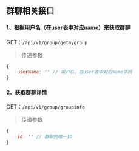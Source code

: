 ## 群聊相关接口

#### 1、根据用户名（在user表中对应name）来获取群聊

GET：`/api/v1/group/getmygroup`

> 传递参数

```javascript
{
    userName: '' // 用户名，在user表中对应name字段
}
```

#### 2、获取群聊详情

GET：`/api/v1/group/groupinfo`

> 传递参数

```javascript
{
    id: '' // 群聊的唯一ID
}
```

